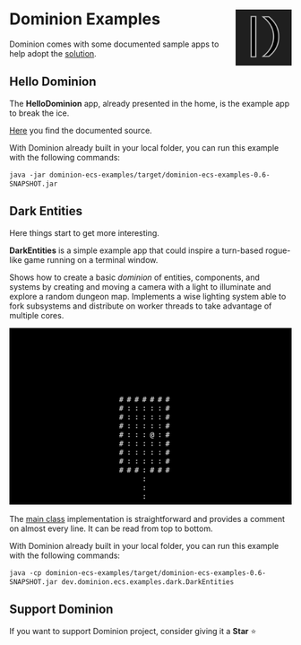# <img src="https://raw.githubusercontent.com/dominion-dev/dominion-dev.github.io/main/dominion-logo-square.png" align="right" width="100"> Dominion Examples

Dominion comes with some documented sample apps to help adopt the [solution](https://github.com/dominion-dev/dominion-ecs-java).

## Hello Dominion

The **HelloDominion** app, already presented in the home, is the example app to break the ice.

[Here](https://github.com/dominion-dev/dominion-ecs-java/blob/main/dominion-ecs-examples/src/main/java/dev/dominion/ecs/examples/hello/HelloDominion.java)
you find the documented source.

With Dominion already built in your local folder, you can run this example with the following commands:

```
java -jar dominion-ecs-examples/target/dominion-ecs-examples-0.6-SNAPSHOT.jar
```

## Dark Entities

Here things start to get more interesting.

**DarkEntities** is a simple example app that could inspire a turn-based rogue-like game running on a terminal window.

Shows how to create a basic _dominion_ of entities, components, and systems by creating and moving a camera with a light
to illuminate and explore a random dungeon map. Implements a wise lighting system able to fork subsystems and distribute on
worker threads to take advantage of multiple cores.

<img src="https://raw.githubusercontent.com/dominion-dev/dominion-ecs-java/main/dominion-ecs-examples/dark-entities-01.gif">

The [main class](https://github.com/dominion-dev/dominion-ecs-java/blob/main/dominion-ecs-examples/src/main/java/dev/dominion/ecs/examples/dark/DarkEntities.java)
implementation is straightforward and provides a comment on almost every line. It can be read from top to bottom.

With Dominion already built in your local folder, you can run this example with the following commands:

```
java -cp dominion-ecs-examples/target/dominion-ecs-examples-0.6-SNAPSHOT.jar dev.dominion.ecs.examples.dark.DarkEntities
```

## Support Dominion

If you want to support Dominion project, consider giving it a **Star** ⭐️
